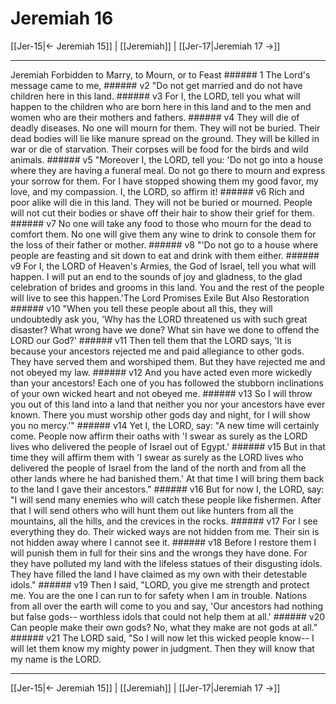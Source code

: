 # Jeremiah 16

[[Jer-15|← Jeremiah 15]] | [[Jeremiah]] | [[Jer-17|Jeremiah 17 →]]
***

Jeremiah Forbidden to Marry, to Mourn, or to Feast ###### 1 The Lord's message came to me, ###### v2 "Do not get married and do not have children here in this land. ###### v3 For I, the LORD, tell you what will happen to the children who are born here in this land and to the men and women who are their mothers and fathers. ###### v4 They will die of deadly diseases. No one will mourn for them. They will not be buried. Their dead bodies will lie like manure spread on the ground. They will be killed in war or die of starvation. Their corpses will be food for the birds and wild animals. ###### v5 "Moreover I, the LORD, tell you: 'Do not go into a house where they are having a funeral meal. Do not go there to mourn and express your sorrow for them. For I have stopped showing them my good favor, my love, and my compassion. I, the LORD, so affirm it! ###### v6 Rich and poor alike will die in this land. They will not be buried or mourned. People will not cut their bodies or shave off their hair to show their grief for them. ###### v7 No one will take any food to those who mourn for the dead to comfort them. No one will give them any wine to drink to console them for the loss of their father or mother. ###### v8 "'Do not go to a house where people are feasting and sit down to eat and drink with them either. ###### v9 For I, the LORD of Heaven's Armies, the God of Israel, tell you what will happen. I will put an end to the sounds of joy and gladness, to the glad celebration of brides and grooms in this land. You and the rest of the people will live to see this happen.'The Lord Promises Exile But Also Restoration ###### v10 "When you tell these people about all this, they will undoubtedly ask you, 'Why has the LORD threatened us with such great disaster? What wrong have we done? What sin have we done to offend the LORD our God?' ###### v11 Then tell them that the LORD says, 'It is because your ancestors rejected me and paid allegiance to other gods. They have served them and worshiped them. But they have rejected me and not obeyed my law. ###### v12 And you have acted even more wickedly than your ancestors! Each one of you has followed the stubborn inclinations of your own wicked heart and not obeyed me. ###### v13 So I will throw you out of this land into a land that neither you nor your ancestors have ever known. There you must worship other gods day and night, for I will show you no mercy.'" ###### v14 Yet I, the LORD, say: "A new time will certainly come. People now affirm their oaths with 'I swear as surely as the LORD lives who delivered the people of Israel out of Egypt.' ###### v15 But in that time they will affirm them with 'I swear as surely as the LORD lives who delivered the people of Israel from the land of the north and from all the other lands where he had banished them.' At that time I will bring them back to the land I gave their ancestors." ###### v16 But for now I, the LORD, say: "I will send many enemies who will catch these people like fishermen. After that I will send others who will hunt them out like hunters from all the mountains, all the hills, and the crevices in the rocks. ###### v17 For I see everything they do. Their wicked ways are not hidden from me. Their sin is not hidden away where I cannot see it. ###### v18 Before I restore them I will punish them in full for their sins and the wrongs they have done. For they have polluted my land with the lifeless statues of their disgusting idols. They have filled the land I have claimed as my own with their detestable idols." ###### v19 Then I said, "LORD, you give me strength and protect me. You are the one I can run to for safety when I am in trouble. Nations from all over the earth will come to you and say, 'Our ancestors had nothing but false gods-- worthless idols that could not help them at all.' ###### v20 Can people make their own gods? No, what they make are not gods at all." ###### v21 The LORD said, "So I will now let this wicked people know-- I will let them know my mighty power in judgment. Then they will know that my name is the LORD.

***
[[Jer-15|← Jeremiah 15]] | [[Jeremiah]] | [[Jer-17|Jeremiah 17 →]]
